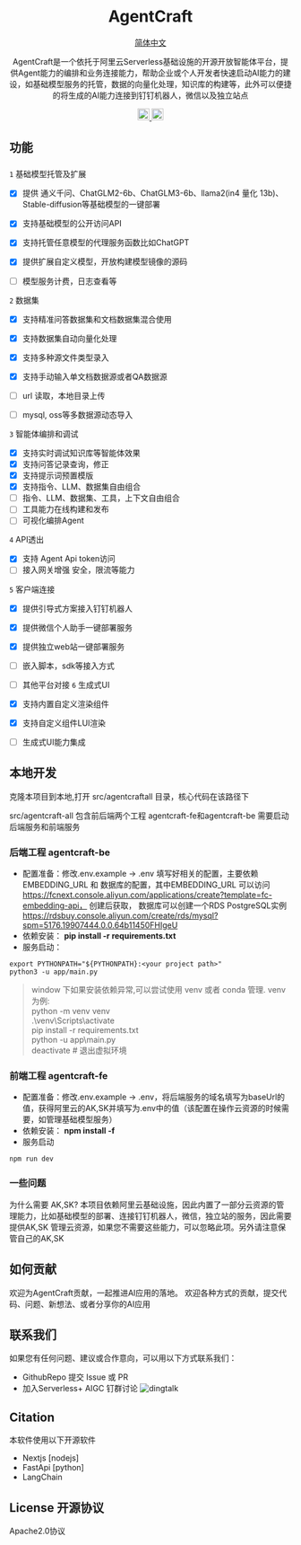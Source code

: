 <div align="center">



# AgentCraft

<p align="center">
  <a href="./README.md">简体中文</a> 
</p>

AgentCraft是一个依托于阿里云Serverless基础设施的开源开放智能体平台，提供Agent能力的编排和业务连接能力，帮助企业或个人开发者快速启动AI能力的建设，如基础模型服务的托管，数据的向量化处理，知识库的构建等，此外可以便捷的将生成的AI能力连接到钉钉机器人，微信以及独立站点

</div>

<p align="center">
 
  <a href="https://fcnext.console.aliyun.com/applications/create?template=AgentCraft" target="_blank">
    <img height="21" src="https://img.shields.io/badge/快速部署体验-7d09f1?style=flat-square" alt="document">
  </a>
  <a href="#local-developement">
    <img height="21" src="https://img.shields.io/badge/本地开发-%23d4eaf7?style=flat-square&logo=xcode&logoColor=7d09f1" alt="development">
  </a>
</p>

## 功能

### 

`1` 基础模型托管及扩展
   - [x] 提供 通义千问、ChatGLM2-6b、ChatGLM3-6b、llama2(in4 量化 13b)、Stable-diffusion等基础模型的一键部署
   - [x] 支持基础模型的公开访问API
   - [x] 支持托管任意模型的代理服务函数比如ChatGPT
   - [x] 提供扩展自定义模型，开放构建模型镜像的源码
   - [ ] 模型服务计费，日志查看等


`2` 数据集
   - [x] 支持精准问答数据集和文档数据集混合使用
   - [x] 支持数据集自动向量化处理
   - [x] 支持多种源文件类型录入
   - [x] 支持手动输入单文档数据源或者QA数据源
   - [ ] url 读取，本地目录上传
   - [ ] mysql, oss等多数据源动态导入

  
`3` 智能体编排和调试
   - [x] 支持实时调试知识库等智能体效果
   - [x] 支持问答记录查询，修正
   - [x] 支持提示词预置模版
   - [x] 支持指令、LLM、数据集自由组合
   - [ ] 指令、LLM、数据集、工具，上下文自由组合
   - [ ] 工具能力在线构建和发布
   - [ ] 可视化编排Agent
   
`4`  API透出
   - [x] 支持 Agent Api token访问
   - [ ] 接入网关增强 安全，限流等能力
  
`5` 客户端连接
   - [x] 提供引导式方案接入钉钉机器人
   - [x] 提供微信个人助手一键部署服务
   - [x] 提供独立web站一键部署服务
   - [ ] 嵌入脚本，sdk等接入方式
   - [ ] 其他平台对接
`6` 生成式UI
   - [x] 支持内置自定义渲染组件
   - [x] 支持自定义组件LUI渲染
   - [ ] 生成式UI能力集成 


## 本地开发
<div id="local-developement">克隆本项目到本地,打开 src/agentcraftall 目录，核心代码在该路径下</div>

src/agentcraft-all 包含前后端两个工程 agentcraft-fe和agentcraft-be
需要启动后端服务和前端服务
### 后端工程 agentcraft-be

+ 配置准备：修改.env.example -> .env
填写好相关的配置，主要依赖  EMBEDDING_URL 和 数据库的配置，其中EMBEDDING_URL 可以访问
https://fcnext.console.aliyun.com/applications/create?template=fc-embedding-api，
创建后获取，
数据库可以创建一个RDS PostgreSQL实例 https://rdsbuy.console.aliyun.com/create/rds/mysql?spm=5176.19907444.0.0.64b11450FHIgeU
+ 依赖安装：
**pip install -r  requirements.txt**
+ 服务启动：
```shell
export PYTHONPATH="${PYTHONPATH}:<your project path>"
python3 -u app/main.py
```

> window 下如果安装依赖异常,可以尝试使用 venv 或者 conda 管理. venv 为例:  
> python -m venv venv  
> .\venv\Scripts\activate  
> pip install -r requirements.txt  
> python -u app\main.py  
> deactivate # 退出虚拟环境

### 前端工程 agentcraft-fe
+ 配置准备：修改.env.example -> .env，将后端服务的域名填写为baseUrl的值，获得阿里云的AK,SK并填写为.env中的值（该配置在操作云资源的时候需要，如管理基础模型服务）
+ 依赖安装：
**npm install -f**
+ 服务启动
```
npm run dev
```
### 一些问题
为什么需要 AK,SK? 本项目依赖阿里云基础设施，因此内置了一部分云资源的管理能力，比如基础模型的部署、连接钉钉机器人，微信，独立站的服务，因此需要提供AK,SK 管理云资源，如果您不需要这些能力，可以忽略此项。另外请注意保管自己的AK,SK
## 如何贡献
欢迎为AgentCraft贡献，一起推进AI应用的落地。  欢迎各种方式的贡献，提交代码、问题、新想法、或者分享你的AI应用





## 联系我们

如果您有任何问题、建议或合作意向，可以用以下方式联系我们：
+ GithubRepo 提交 Issue 或 PR
+ 加入Serverless+ AIGC 钉群讨论 
![dingtalk](https://img.alicdn.com/imgextra/i2/O1CN01zGJ4fS21GMJy6Okd8_!!6000000006957-0-tps-470-472.jpg)





## Citation

本软件使用以下开源软件
+ Nextjs  [nodejs]
+ FastApi [python]
+ LangChain

## License 开源协议
Apache2.0协议
